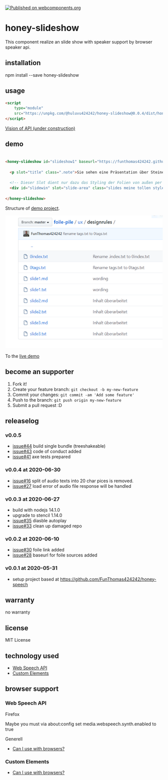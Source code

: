 [![Published on webcomponents.org](https://img.shields.io/badge/webcomponents.org-published-blue.svg)](https://www.webcomponents.org/element/@huluvu424242/honey-slideshow)

# honey-slideshow

This component realize an slide show with speaker support by browser speaker api.

## installation

npm install --save honey-slideshow

## usage

```html
<script 
    type="module" 
    src="https://unpkg.com/@huluvu424242/honey-slideshow@0.0.4/dist/honey-slideshow/honey-slideshow.js">
</script>
```

[Vision of API (under construction)](src/components/honey-slideshow/readme.md)

## demo

<!--
```
<custom-element-demo>
  <template>
    <link rel="import" href="docs/index.html">
    <next-code-block></next-code-block>
  </template>
</custom-element-demo>
```
-->
```html

<honey-slideshow id="slideshow1" baseurl="https://funthomas424242.github.io/foile-pile/ux/designrules/">

  <p slot="title" class=".note">Sie sehen eine Präsentation über Steine</p>

  <!-- Dieser Slot dient nur dazu das Styling der Folien von außen per CSS beeinflussen zu können -->
  <div id="slidewin" slot="slide-area" class="slides meine tollen styles sind dabei"></div>

</honey-slideshow>

```
Structure of [demo project](https://github.com/FunThomas424242/foile-pile/tree/master/ux/designrules).

![Folderstructure](./docs/img/FolderStructure.png)

To the [live demo](https://funthomas424242.github.io/honey-slideshow/index.html)

## become an supporter

1. Fork it!
2. Create your feature branch: `git checkout -b my-new-feature`
3. Commit your changes: `git commit -am 'Add some feature'`
4. Push to the branch: `git push origin my-new-feature`
5. Submit a pull request :D

## releaselog

### v0.0.5

* [issue#44](https://github.com/FunThomas424242/honey-slideshow/issues/44) build single bundle (treeshakeable)
* [issue#43](https://github.com/FunThomas424242/honey-slideshow/issues/43) code of conduct added
* [issue#41](https://github.com/FunThomas424242/honey-slideshow/issues/41) axe tests prepared

### v0.0.4 at 2020-06-30

* [issue#16](https://github.com/FunThomas424242/honey-slideshow/issues/16) split of audio texts into 20 char pices is removed. 
* [issue#27](https://github.com/FunThomas424242/honey-slideshow/issues/27) load error of audio file response will be handled 

### v0.0.3 at 2020-06-27

* build with nodejs 14.1.0
* upgrade to stencil 1.14.0
* [issue#35](https://github.com/FunThomas424242/honey-slideshow/issues/35) diasble autoplay
* [issue#33](https://github.com/FunThomas424242/honey-slideshow/issues/33) clean up damaged repo

### v0.0.2 at 2020-06-10

* [issue#30](https://github.com/FunThomas424242/honey-slideshow/issues/30) foile link added
* [issue#28](https://github.com/FunThomas424242/honey-slideshow/issues/28) baseurl for foile sources added

### v0.0.1 at 2020-05-31

* setup project based at https://github.com/FunThomas424242/honey-speech

## warranty

no warranty

## license

MIT License

## technology used

* [Web Speech API](https://developer.mozilla.org/en-US/docs/Web/API/Web_Speech_API)
* [Custom Elements](https://developer.mozilla.org/en-US/docs/Web/API/Window/customElements)


## browser support

### Web Speech API

Firefox

Maybe you must via about:config set media.webspeech.synth.enabled to true 

Generell

* [Can I use with browsers?](https://caniuse.com/#feat=speech-synthesis)

### Custom Elements

* [Can I use with browsers?](https://caniuse.com/#feat=mdn-api_window_customelements)
